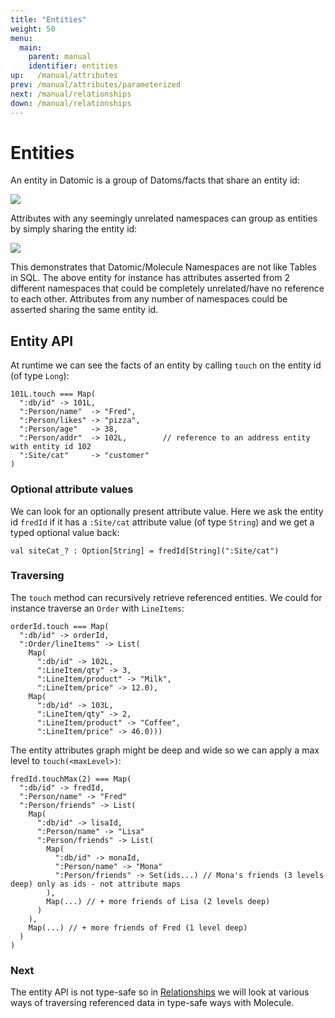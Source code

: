 ```yaml
---
title: "Entities"
weight: 50
menu:
  main:
    parent: manual
    identifier: entities
up:   /manual/attributes
prev: /manual/attributes/parameterized
next: /manual/relationships
down: /manual/relationships
---
```


# Entities

An entity in Datomic is a group of Datoms/facts that share an entity id:
 
![](/img/entity/entity4.jpg)


Attributes with any seemingly unrelated namespaces can group as entities by simply sharing the entity id:

![](/img/entity/entity5.jpg)

This demonstrates that Datomic/Molecule Namespaces are not like Tables in SQL. The above entity for 
instance has attributes asserted from 2 different namespaces that could be completely unrelated/have no reference to each other.
Attributes from any number of namespaces could be asserted sharing the same entity id.

## Entity API

At runtime we can see the facts of an entity by calling `touch` on the entity id (of type `Long`):

```
101L.touch === Map(
  ":db/id" -> 101L,
  ":Person/name"  -> "Fred", 
  ":Person/likes" -> "pizza", 
  ":Person/age"   -> 38, 
  ":Person/addr"  -> 102L,        // reference to an address entity with entity id 102 
  ":Site/cat"     -> "customer"
)
```



### Optional attribute values

We can look for an optionally present attribute value. Here we ask the entity id `fredId` if it has 
a `:Site/cat` attribute value (of type `String`) and we get a typed optional value back:
```
val siteCat_? : Option[String] = fredId[String](":Site/cat")
```


### Traversing

The `touch` method can recursively retrieve referenced entities. We could for instance traverse an `Order` with `LineItems`:


```
orderId.touch === Map(
  ":db/id" -> orderId,
  ":Order/lineItems" -> List(
    Map(
      ":db/id" -> 102L, 
      ":LineItem/qty" -> 3, 
      ":LineItem/product" -> "Milk",
      ":LineItem/price" -> 12.0),
    Map(
      ":db/id" -> 103L, 
      ":LineItem/qty" -> 2, 
      ":LineItem/product" -> "Coffee",
      ":LineItem/price" -> 46.0)))
```

The entity attributes graph might be deep and wide so we can apply a max level to `touch(<maxLevel>)`:

```
fredId.touchMax(2) === Map(
  ":db/id" -> fredId,
  ":Person/name" -> "Fred"
  ":Person/friends" -> List(
    Map(
      ":db/id" -> lisaId,
      ":Person/name" -> "Lisa"
      ":Person/friends" -> List(
        Map(
          ":db/id" -> monaId,
          ":Person/name" -> "Mona"
          ":Person/friends" -> Set(ids...) // Mona's friends (3 levels deep) only as ids - not attribute maps
        ),
        Map(...) // + more friends of Lisa (2 levels deep)
      )
    ),
    Map(...) // + more friends of Fred (1 level deep)
  )
)
```



### Next

The entity API is not type-safe so in [Relationships](/manual/relationships/) we will look at various ways of
traversing referenced data in type-safe ways with Molecule.